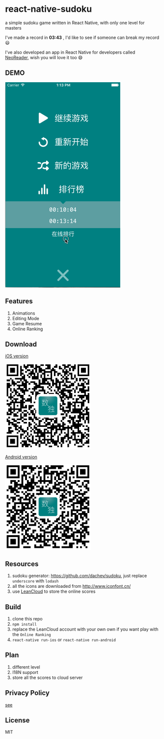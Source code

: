 # react-native-sudoku
a simple sudoku game written in React Native, with only one level for masters

I've made a record in **03:43** , I'd like to see if someone can break my record 😃 

I've also developed an app in React Native for developers called [NeoReader](https://github.com/nihgwu/NeoReader), wish you will love it too 😄

## DEMO
![](./resource/demo.gif)

## Features
1. Animations
2. Editing Mode
3. Game Resume
4. Online Ranking

## Download
[iOS version](https://itunes.apple.com/cn/app/shu-du-zhong-shi-chun-cui/id1138612488)

![iOS version](./resource/qrcode-ios.png)

[Android version](http://a.app.qq.com/o/simple.jsp?pkgname=com.liteneo.sudoku)

![Android version](./resource/qrcode-android.png)

## Resources
1. sudoku generator: https://github.com/dachev/sudoku, just replace `underscore` with `lodash`
2. all the icons are downloaded from http://www.iconfont.cn/ 
3. use [LeanCloud](https://leancloud.cn/) to store the online scores

## Build
1. clone this repo
2. `npm install`
3. replace the LeanCloud account with your own own if you want play with the `Online Ranking`
4. `react-native run-ios` or `react-native run-android`

## Plan
1. different level
2. I18N support
3. store all the scores to cloud server

## Privacy Policy
[see](./PRIVACY.md)

## License
MIT
